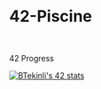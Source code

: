 # 42-Piscine
<br />


42 Progress


[![BTekinli's 42 stats](https://badge42.herokuapp.com/api/stats/btekinli)](https://profile.intra.42.fr/users/btekinli)
